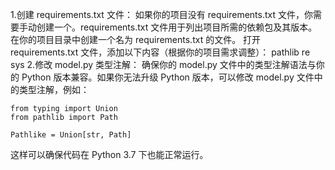 <!-- ai修改记录 -->

<!--2023.09.10文件 model.py-->
1.创建 requirements.txt 文件：
如果你的项目没有 requirements.txt 文件，你需要手动创建一个。requirements.txt 文件用于列出项目所需的依赖包及其版本。
在你的项目目录中创建一个名为 requirements.txt 的文件。
打开 requirements.txt 文件，添加以下内容（根据你的项目需求调整）：
    pathlib
    re
    sys
2.修改 model.py 类型注解：
确保你的 model.py 文件中的类型注解语法与你的 Python 版本兼容。如果你无法升级 Python 版本，可以修改 model.py 文件中的类型注解，例如：

    from typing import Union
    from pathlib import Path

    Pathlike = Union[str, Path]

这样可以确保代码在 Python 3.7 下也能正常运行。

<!--2023.09.10文件 model.py-->